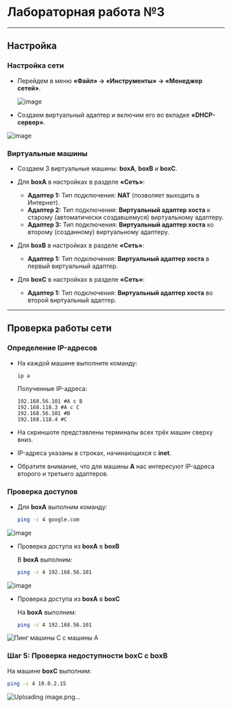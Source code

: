 # Лабораторная работа №3
---
## Настройка

### Настройка сети

- Перейдем в меню **«Файл» → «Инструменты» → «Менеджер сетей»**.

  ![image](https://github.com/user-attachments/assets/b54074ac-f9d3-4a94-8b27-2b0ac1d26d5d)

- Создаем виртуальный адаптер и включим его во вкладке **«DHCP-сервер»**.

 ![image](https://github.com/user-attachments/assets/0b73bc17-8ac9-4359-b43e-077da9dac612)

### Виртуальные машины

- Создаем 3 виртуальные машины: **boxA**, **boxB** и **boxC**.

- Для **boxA** в настройках в разделе **«Сеть»**:
  - **Адаптер 1:** Тип подключения: **NAT** (позволяет выходить в Интернет).
  - **Адаптер 2:** Тип подключения: **Виртуальный адаптер хоста** к старому (автоматически создавшемуся) виртуальному адаптеру.
  - **Адаптер 3:** Тип подключения: **Виртуальный адаптер хоста** ко второму (созданному) виртуальному адаптеру.

- Для **boxB** в настройках в разделе **«Сеть»**:
  - **Адаптер 1:** Тип подключения: **Виртуальный адаптер хоста** в первый виртуальный адаптер.
    
- Для **boxC** в настройках в разделе **«Сеть»**:
  - **Адаптер 1:** Тип подключения: **Виртуальный адаптер хоста** во второй виртуальный адаптер.
---
## Проверка работы сети

### Определение IP-адресов

- На каждой машине выполните команду:
  
  ```bash
  ip a
  ```
  
  Полученные IP-адреса:
  
  ```
  192.168.56.101 #A с В
  192.168.118.3 #A с С
  192.168.56.101 #B
  192.168.118.4 #C
  ```

- На скриншоте представлены терминалы всех трёх машин сверху вниз.
- IP-адреса указаны в строках, начинающихся с **inet**.
- Обратите внимание, что для машины **А** нас интересуют IP-адреса второго и третьего адаптеров.

### Проверка доступов

- Для **boxА** выполним команду:
  
  ```bash
  ping -c 4 google.com
  ```

![image](https://github.com/user-attachments/assets/f531b170-402f-46b0-9251-dc944988f2b0)

- Проверка доступа из **boxА** в **boxB**
    
    В **boxА** выполним:
      
    ```bash
    ping -c 4 192.168.56.101
    ```

![image](https://github.com/user-attachments/assets/b24fc514-b34b-489d-8231-282c1b385152)

- Проверка доступа из **boxА** в **boxC**
  
  На **boxА** выполним:
  
  ```bash
  ping -c 4 192.168.56.101
  ```

![Пинг машины C с машины А](https://github.com/user-attachments/assets/05f69dfe-9819-41d0-99a6-78fa0cf3248c)

### Шаг 5: Проверка недоступности **boxC** с **boxB**
  
  На машине **boxС** выполним:
  
  ```bash
  ping -c 4 10.0.2.15
  ```

![Uploading image.png…]()


